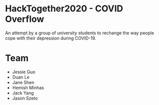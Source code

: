 # HackTogether2020 - COVID Overflow
An attempt by a group of university students to rechange the way people cope with their depression during COVID-19.


# Team
- Jessie Guo
- Duan Le
- Jane Shen
- Hemish Minhas
- Jack Yang
- Jason Szeto
